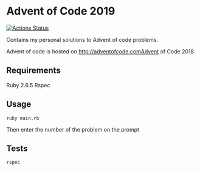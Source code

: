 # Advent of Code 2019

[![Actions Status](https://github.com/grasseh/adventofcode-2019/workflows/Ruby/badge.svg)](https://github.com/grasseh/adventofcode-2019/actions)

Contains my personal solutions to Advent of code problems.

Advent of code is hosted on http://adventofcode.comAdvent of Code 2018

## Requirements

Ruby 2.6.5
Rspec

## Usage

`ruby main.rb`

Then enter the number of the problem on the prompt

## Tests

`rspec`
